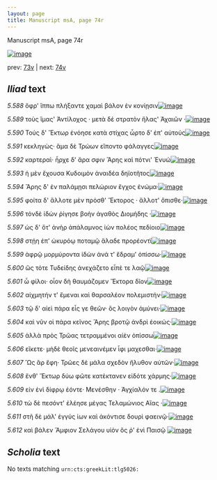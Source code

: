 ```yaml
---
layout: page
title: Manuscript msA, page 74r
---
```


Manuscript msA, page 74r

[![image](http://www.homermultitext.org/iipsrv?OBJ=IIP,1.0&FIF=/project/homer/pyramidal/deepzoom/hmt/vaimg/2017a/VA074RN_0075.tif&WID=100&CVT=JPEG)](http://www.homermultitext.org/ict2/?urn=urn:cite2:hmt:vaimg.2017a:VA074RN_0075)

prev:  [73v](../73v/) | next:  [74v](../74v/)

## *Iliad* text

*5.588* <a id="5.588"/> ὄφρ' ἵππω πλήξαντε χαμαὶ βάλον ἐν κονίῃσιν[![image](http://www.homermultitext.org/iipsrv?OBJ=IIP,1.0&FIF=/project/homer/pyramidal/deepzoom/hmt/vaimg/2017a/VA074RN_0075.tif&RGN=0.183,0.2231,0.338,0.0308&WID=1000&CVT=JPEG)](http://www.homermultitext.org/ict2/?urn=urn:cite2:hmt:vaimg.2017a:VA074RN_0075@0.183,0.2231,0.338,0.0308)

*5.589* <a id="5.589"/> τοὺς ἵμας' Ἀντίλοχος · 					μετὰ δὲ στρατὸν ἤλας' Ἀχαιῶν ·[![image](http://www.homermultitext.org/iipsrv?OBJ=IIP,1.0&FIF=/project/homer/pyramidal/deepzoom/hmt/vaimg/2017a/VA074RN_0075.tif&RGN=0.178,0.2389,0.372,0.0323&WID=1000&CVT=JPEG)](http://www.homermultitext.org/ict2/?urn=urn:cite2:hmt:vaimg.2017a:VA074RN_0075@0.178,0.2389,0.372,0.0323)

*5.590* <a id="5.590"/> Τούς δ' Ἕκτωρ ἐνόησε 					κατὰ στίχας ὦρτο δ' ἐπ' αὐτούς[![image](http://www.homermultitext.org/iipsrv?OBJ=IIP,1.0&FIF=/project/homer/pyramidal/deepzoom/hmt/vaimg/2017a/VA074RN_0075.tif&RGN=0.174,0.2547,0.384,0.0301&WID=1000&CVT=JPEG)](http://www.homermultitext.org/ict2/?urn=urn:cite2:hmt:vaimg.2017a:VA074RN_0075@0.174,0.2547,0.384,0.0301)

*5.591* <a id="5.591"/> κεκληγὼς· ἅμα δὲ Τρώων εἵποντο φάλαγγες[![image](http://www.homermultitext.org/iipsrv?OBJ=IIP,1.0&FIF=/project/homer/pyramidal/deepzoom/hmt/vaimg/2017a/VA074RN_0075.tif&RGN=0.177,0.275,0.343,0.0301&WID=1000&CVT=JPEG)](http://www.homermultitext.org/ict2/?urn=urn:cite2:hmt:vaimg.2017a:VA074RN_0075@0.177,0.275,0.343,0.0301)

*5.592* <a id="5.592"/> καρτεραὶ· ἦρχε δ' ἄρα σφιν Ἄρης καὶ πότνι' Ἐνυώ[![image](http://www.homermultitext.org/iipsrv?OBJ=IIP,1.0&FIF=/project/homer/pyramidal/deepzoom/hmt/vaimg/2017a/VA074RN_0075.tif&RGN=0.176,0.2945,0.366,0.0278&WID=1000&CVT=JPEG)](http://www.homermultitext.org/ict2/?urn=urn:cite2:hmt:vaimg.2017a:VA074RN_0075@0.176,0.2945,0.366,0.0278)

*5.593* <a id="5.593"/> ἡ μὲν ἔχουσα Κυδοιμὸν 					ἀναιδέα δηϊοτῆτος[![image](http://www.homermultitext.org/iipsrv?OBJ=IIP,1.0&FIF=/project/homer/pyramidal/deepzoom/hmt/vaimg/2017a/VA074RN_0075.tif&RGN=0.175,0.3095,0.34,0.0293&WID=1000&CVT=JPEG)](http://www.homermultitext.org/ict2/?urn=urn:cite2:hmt:vaimg.2017a:VA074RN_0075@0.175,0.3095,0.34,0.0293)

*5.594* <a id="5.594"/> Ἄρης δ' ἐν παλάμῃσι 					πελώριον ἔγχος ἐνώμα·[![image](http://www.homermultitext.org/iipsrv?OBJ=IIP,1.0&FIF=/project/homer/pyramidal/deepzoom/hmt/vaimg/2017a/VA074RN_0075.tif&RGN=0.176,0.3283,0.34,0.0293&WID=1000&CVT=JPEG)](http://www.homermultitext.org/ict2/?urn=urn:cite2:hmt:vaimg.2017a:VA074RN_0075@0.176,0.3283,0.34,0.0293)

*5.595* <a id="5.595"/> φοίτα δ' ἄλλοτε μὲν πρόσθ' Ἕκτορος · ἄλλοτ' ὄπισθε·[![image](http://www.homermultitext.org/iipsrv?OBJ=IIP,1.0&FIF=/project/homer/pyramidal/deepzoom/hmt/vaimg/2017a/VA074RN_0075.tif&RGN=0.176,0.3464,0.373,0.0346&WID=1000&CVT=JPEG)](http://www.homermultitext.org/ict2/?urn=urn:cite2:hmt:vaimg.2017a:VA074RN_0075@0.176,0.3464,0.373,0.0346)

*5.596* <a id="5.596"/> τόνδὲ ἰδὼν ῥίγησε βοὴν ἀγαθὸς Διομήδης ·[![image](http://www.homermultitext.org/iipsrv?OBJ=IIP,1.0&FIF=/project/homer/pyramidal/deepzoom/hmt/vaimg/2017a/VA074RN_0075.tif&RGN=0.165,0.3636,0.338,0.0301&WID=1000&CVT=JPEG)](http://www.homermultitext.org/ict2/?urn=urn:cite2:hmt:vaimg.2017a:VA074RN_0075@0.165,0.3636,0.338,0.0301)

*5.597* <a id="5.597"/> ὡς δ' ὅτ' ἀνὴρ ἀπάλαμνος ἰὼν πολέος πεδίοιο[![image](http://www.homermultitext.org/iipsrv?OBJ=IIP,1.0&FIF=/project/homer/pyramidal/deepzoom/hmt/vaimg/2017a/VA074RN_0075.tif&RGN=0.152,0.3802,0.379,0.0331&WID=1000&CVT=JPEG)](http://www.homermultitext.org/ict2/?urn=urn:cite2:hmt:vaimg.2017a:VA074RN_0075@0.152,0.3802,0.379,0.0331)

*5.598* <a id="5.598"/> στῄη ἐπ' ὠκυρόῳ ποταμῷ ἅλαδε προρέοντϊ[![image](http://www.homermultitext.org/iipsrv?OBJ=IIP,1.0&FIF=/project/homer/pyramidal/deepzoom/hmt/vaimg/2017a/VA074RN_0075.tif&RGN=0.174,0.4005,0.361,0.0301&WID=1000&CVT=JPEG)](http://www.homermultitext.org/ict2/?urn=urn:cite2:hmt:vaimg.2017a:VA074RN_0075@0.174,0.4005,0.361,0.0301)

*5.599* <a id="5.599"/> ἀφρῷ μορμύροντα ἰδὼν ἀνά τ' ἔδραμ' ὀπίσσω·[![image](http://www.homermultitext.org/iipsrv?OBJ=IIP,1.0&FIF=/project/homer/pyramidal/deepzoom/hmt/vaimg/2017a/VA074RN_0075.tif&RGN=0.174,0.4162,0.361,0.0301&WID=1000&CVT=JPEG)](http://www.homermultitext.org/ict2/?urn=urn:cite2:hmt:vaimg.2017a:VA074RN_0075@0.174,0.4162,0.361,0.0301)

*5.600* <a id="5.600"/> ὣς τότε Τυδείδης 					ἀνεχάζετο εἶπὲ τε λαῷ[![image](http://www.homermultitext.org/iipsrv?OBJ=IIP,1.0&FIF=/project/homer/pyramidal/deepzoom/hmt/vaimg/2017a/VA074RN_0075.tif&RGN=0.159,0.4328,0.341,0.0323&WID=1000&CVT=JPEG)](http://www.homermultitext.org/ict2/?urn=urn:cite2:hmt:vaimg.2017a:VA074RN_0075@0.159,0.4328,0.341,0.0323)

*5.601* <a id="5.601"/> ὦ φίλοι· οἷον δὴ θαυμάζομεν Ἕκτορα δῖον[![image](http://www.homermultitext.org/iipsrv?OBJ=IIP,1.0&FIF=/project/homer/pyramidal/deepzoom/hmt/vaimg/2017a/VA074RN_0075.tif&RGN=0.163,0.4508,0.324,0.0338&WID=1000&CVT=JPEG)](http://www.homermultitext.org/ict2/?urn=urn:cite2:hmt:vaimg.2017a:VA074RN_0075@0.163,0.4508,0.324,0.0338)

*5.602* <a id="5.602"/> αἰχμητήν τ' ἔμεναι καὶ θαρσαλέον πολεμιστήν·[![image](http://www.homermultitext.org/iipsrv?OBJ=IIP,1.0&FIF=/project/homer/pyramidal/deepzoom/hmt/vaimg/2017a/VA074RN_0075.tif&RGN=0.167,0.4726,0.363,0.027&WID=1000&CVT=JPEG)](http://www.homermultitext.org/ict2/?urn=urn:cite2:hmt:vaimg.2017a:VA074RN_0075@0.167,0.4726,0.363,0.027)

*5.603* <a id="5.603"/> τῷ δ' αἰεὶ πάρα εἷς γε θεῶν· ὃς λοιγὸν ἀμύνει·[![image](http://www.homermultitext.org/iipsrv?OBJ=IIP,1.0&FIF=/project/homer/pyramidal/deepzoom/hmt/vaimg/2017a/VA074RN_0075.tif&RGN=0.166,0.4914,0.347,0.027&WID=1000&CVT=JPEG)](http://www.homermultitext.org/ict2/?urn=urn:cite2:hmt:vaimg.2017a:VA074RN_0075@0.166,0.4914,0.347,0.027)

*5.604* <a id="5.604"/> καὶ νῦν οἱ πάρα κεῖνος Ἄρης βροτῷ ἀνδρὶ ἐοικώς·[![image](http://www.homermultitext.org/iipsrv?OBJ=IIP,1.0&FIF=/project/homer/pyramidal/deepzoom/hmt/vaimg/2017a/VA074RN_0075.tif&RGN=0.175,0.5056,0.39,0.0278&WID=1000&CVT=JPEG)](http://www.homermultitext.org/ict2/?urn=urn:cite2:hmt:vaimg.2017a:VA074RN_0075@0.175,0.5056,0.39,0.0278)

*5.605* <a id="5.605"/> ἀλλὰ πρὸς Τρῶας 					τετραμμένοι αἰὲν ὀπίσσω[![image](http://www.homermultitext.org/iipsrv?OBJ=IIP,1.0&FIF=/project/homer/pyramidal/deepzoom/hmt/vaimg/2017a/VA074RN_0075.tif&RGN=0.161,0.5214,0.345,0.0308&WID=1000&CVT=JPEG)](http://www.homermultitext.org/ict2/?urn=urn:cite2:hmt:vaimg.2017a:VA074RN_0075@0.161,0.5214,0.345,0.0308)

*5.606* <a id="5.606"/> εἴκετε· μὴδὲ θεοῖς μενεαινέμεν ἶφι μαχεσθαι·[![image](http://www.homermultitext.org/iipsrv?OBJ=IIP,1.0&FIF=/project/homer/pyramidal/deepzoom/hmt/vaimg/2017a/VA074RN_0075.tif&RGN=0.175,0.5409,0.345,0.0308&WID=1000&CVT=JPEG)](http://www.homermultitext.org/ict2/?urn=urn:cite2:hmt:vaimg.2017a:VA074RN_0075@0.175,0.5409,0.345,0.0308)

*5.607* <a id="5.607"/> Ὣς ἂρ ἔφη· Τρῶες δὲ 					μάλα σχεδὸν ἤλυθον αὐτῶν·[![image](http://www.homermultitext.org/iipsrv?OBJ=IIP,1.0&FIF=/project/homer/pyramidal/deepzoom/hmt/vaimg/2017a/VA074RN_0075.tif&RGN=0.157,0.559,0.376,0.0308&WID=1000&CVT=JPEG)](http://www.homermultitext.org/ict2/?urn=urn:cite2:hmt:vaimg.2017a:VA074RN_0075@0.157,0.559,0.376,0.0308)

*5.608* <a id="5.608"/> ἔνθ' Ἕκτωρ δύω φῶτε 					κατὲκτανεν εἰδότε χάρμης·[![image](http://www.homermultitext.org/iipsrv?OBJ=IIP,1.0&FIF=/project/homer/pyramidal/deepzoom/hmt/vaimg/2017a/VA074RN_0075.tif&RGN=0.17,0.577,0.376,0.0308&WID=1000&CVT=JPEG)](http://www.homermultitext.org/ict2/?urn=urn:cite2:hmt:vaimg.2017a:VA074RN_0075@0.17,0.577,0.376,0.0308)

*5.609* <a id="5.609"/> εἰν ἑνὶ δίφρῳ ἐόντε· Μενέσθην · Ἀγχίαλόν τε .[![image](http://www.homermultitext.org/iipsrv?OBJ=IIP,1.0&FIF=/project/homer/pyramidal/deepzoom/hmt/vaimg/2017a/VA074RN_0075.tif&RGN=0.174,0.5943,0.344,0.0293&WID=1000&CVT=JPEG)](http://www.homermultitext.org/ict2/?urn=urn:cite2:hmt:vaimg.2017a:VA074RN_0075@0.174,0.5943,0.344,0.0293)

*5.610* <a id="5.610"/> τὼ δὲ πεσόντ' ἐλέησε μέγας Τελαμώνιος Αἴας ·[![image](http://www.homermultitext.org/iipsrv?OBJ=IIP,1.0&FIF=/project/homer/pyramidal/deepzoom/hmt/vaimg/2017a/VA074RN_0075.tif&RGN=0.161,0.6131,0.367,0.0285&WID=1000&CVT=JPEG)](http://www.homermultitext.org/ict2/?urn=urn:cite2:hmt:vaimg.2017a:VA074RN_0075@0.161,0.6131,0.367,0.0285)

*5.611* <a id="5.611"/> στῆ δὲ μάλ' ἐγγύς ἰων καὶ ἀκόντισε δουρὶ φαεινῷ·[![image](http://www.homermultitext.org/iipsrv?OBJ=IIP,1.0&FIF=/project/homer/pyramidal/deepzoom/hmt/vaimg/2017a/VA074RN_0075.tif&RGN=0.169,0.6319,0.367,0.0285&WID=1000&CVT=JPEG)](http://www.homermultitext.org/ict2/?urn=urn:cite2:hmt:vaimg.2017a:VA074RN_0075@0.169,0.6319,0.367,0.0285)

*5.612* <a id="5.612"/> καὶ βάλεν Ἄμφιον 					 Σελάγου υἱὸν ὅς ῥ' ἐνὶ 						 Παισῷ 				[![image](http://www.homermultitext.org/iipsrv?OBJ=IIP,1.0&FIF=/project/homer/pyramidal/deepzoom/hmt/vaimg/2017a/VA074RN_0075.tif&RGN=0.169,0.6484,0.367,0.0285&WID=1000&CVT=JPEG)](http://www.homermultitext.org/ict2/?urn=urn:cite2:hmt:vaimg.2017a:VA074RN_0075@0.169,0.6484,0.367,0.0285)

## *Scholia* text

No texts matching `urn:cts:greekLit:tlg5026:`